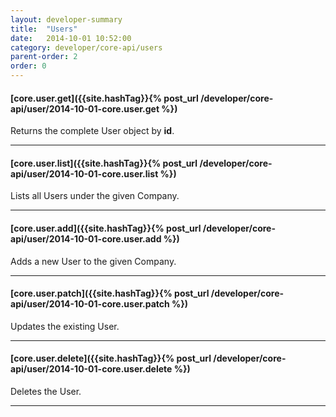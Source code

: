 ```yaml
---
layout: developer-summary
title:  "Users"
date:   2014-10-01 10:52:00
category: developer/core-api/users
parent-order: 2
order: 0
---
```


#### [core.user.get]({{site.hashTag}}{% post_url /developer/core-api/user/2014-10-01-core.user.get %})

Returns the complete User object by **id**.

***

#### [core.user.list]({{site.hashTag}}{% post_url /developer/core-api/user/2014-10-01-core.user.list %})

Lists all Users under the given Company.

***

#### [core.user.add]({{site.hashTag}}{% post_url /developer/core-api/user/2014-10-01-core.user.add %})

Adds a new User to the given Company.

***

#### [core.user.patch]({{site.hashTag}}{% post_url /developer/core-api/user/2014-10-01-core.user.patch %})

Updates the existing User.

***

#### [core.user.delete]({{site.hashTag}}{% post_url /developer/core-api/user/2014-10-01-core.user.delete %})

Deletes the User.

***